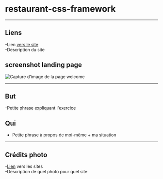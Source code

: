 # restaurant-css-framework   
   
---    
    
## Liens    
   
-Lien [vers le site](https://gigithegiraffe.github.io/restaurant-css-framework/)   
-Description du site  
   
## screenshot landing page   
     
![Capture d'image de la page welcome]()   
   
---   
    
## But   
   
-Petite phrase expliquant l'exercice   
   
## Qui 
   
- Petite phrase à propos de moi-même + ma situation   
   
---   
   
## Crédits photo   
   
-[Lien]() vers les sites   
-Description de quel photo pour quel site    
      
